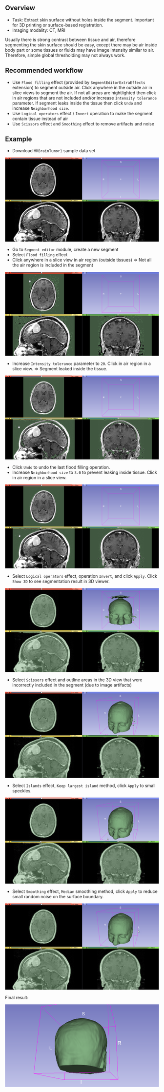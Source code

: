 Overview
--------

- Task: Extract skin surface without holes inside the segment. Important for 3D printing or surface-based registration.
- Imaging modality: CT, MRI

Usually there is strong contrast between tissue and air, therefore segmenting the skin surface should be easy, except there may be air inside body part or some tissues or fluids may have image intensity similar to air. Therefore, simple global thresholding may not always work.

Recommended workflow
--------------------

- Use `Flood filling` effect (provided by `SegmentEditorExtraEffects` extension) to segment outside air. Click anywhere in the outside air in slice views to segment the air. If not all areas are hightlighted then click in air regions that are not included and/or increase `Intensity tolerance` parameter. If segment leaks inside the tissue then click `Undo` and increase `Neighborhood size`.
- Use `Logical operators` effect / `Invert` operation to make the segment contain tissue instead of air
- Use `Scissors` effect and `Smoothing` effect to remove artifacts and noise

Example
-------

- Download `MRBrainTumor1` sample data set

![MRBrainTumor1](image-001.png)

- Go to `Segment editor` module, create a new segment
- Select `Flood filling` effect
- Click anywhere in a slice view in air region (outside tissues) => Not all the air region is included in the segment

![Air region undersegmented.](image-002.png)

- Increase `Intensity tolerance` parameter to `20`. Click in air region in a slice view. => Segment leaked inside the tissue.

![Air region oversegmented.](image-003.png)

- Click `Undo` to undo the last flood filling operation.
- Increase `Neighborhood size` to `3.0` to prevent leaking inside tissue. Click in air region in a slice view.

![No leaks anymore.](image-004.png)

- Select `Logical operators` effect, operation `Invert`, and click `Apply`. Click `Show 3D` to see segmentation result in 3D viewer.

![Inverted air segment is tissue segment.](image-005.png)

- Select `Scissors` effect and outline areas in the 3D view that were incorrectly included in the segment (due to image artifacts)

![Artifacts removed.](image-006.png)

- Select `Islands` effect, `Keep largest island` method, click `Apply` to small speckles.

![Speckles removed.](image-007.png)

- Select `Smoothing` effect, `Median` smoothing method, click `Apply` to reduce small random noise on the surface boundary.

![Smoothed result.](image-008.png)

Final result:

![Smoothed result.](image-009.gif)
